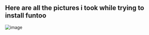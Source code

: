 ## Here are all the pictures i took while trying to install funtoo
![image](https://user-images.githubusercontent.com/61566808/158057357-07d51821-4b8a-4f21-a762-1e9178432c55.png)
